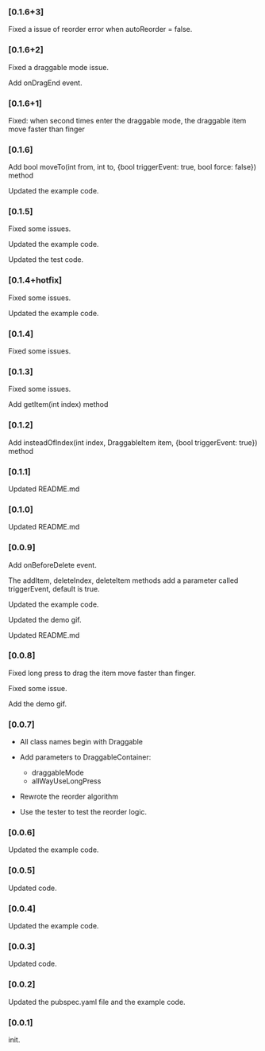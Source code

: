 ### [0.1.6+3]

Fixed a issue of reorder error when autoReorder = false.

### [0.1.6+2]

Fixed a draggable mode issue.

Add onDragEnd event.

### [0.1.6+1]

Fixed: when second times enter the draggable mode, the draggable item move faster than finger

### [0.1.6]

Add bool moveTo(int from, int to, {bool triggerEvent: true, bool force: false}) method

Updated the example code.

### [0.1.5]

Fixed some issues.

Updated the example code.

Updated the test code.

### [0.1.4+hotfix]

Fixed some issues.

Updated the example code.

### [0.1.4]

Fixed some issues.

### [0.1.3]

Fixed some issues.

Add getItem(int index) method

### [0.1.2]

Add insteadOfIndex(int index, DraggableItem item, {bool triggerEvent: true}) method

### [0.1.1]

Updated README.md

### [0.1.0]

Updated README.md

### [0.0.9]

Add onBeforeDelete event.

The addItem, deleteIndex, deleteItem methods add a parameter called triggerEvent, default is true.

Updated the example code.

Updated the demo gif.

Updated README.md

### [0.0.8]

Fixed long press to drag the item move faster than finger.

Fixed some issue.

Add the demo gif.

### [0.0.7]

* All class names begin with Draggable

* Add parameters to DraggableContainer:
    - draggableMode
    - allWayUseLongPress
    
* Rewrote the reorder algorithm

* Use the tester to test the reorder logic.
    
### [0.0.6]
Updated the example code.

### [0.0.5]
Updated code.

### [0.0.4]
Updated the example code.

### [0.0.3]
Updated code.

### [0.0.2]
Updated the pubspec.yaml file and the example code.

### [0.0.1]
init.
